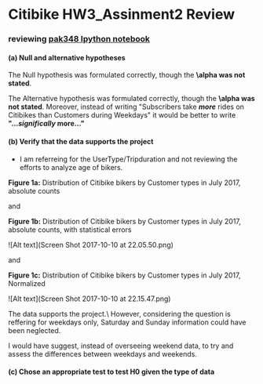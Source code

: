 # Citibike HW3_Assinment2 Review
### reviewing [pak348 Ipython notebook](https://raw.githubusercontent.com/danachermesh/PUI2017_pak348/master/HW3_pak348/Homework_3_Assignment_2_pak348.ipynb)

#### (a) Null and alternative hypotheses
The Null hypothesis was formulated correctly, though the **\alpha was not stated**.

The Alternative hypothesis was formulated correctly, though the **\alpha was not stated**. Moreover, instead of writing "Subscribers take **_more_** rides on Citibikes than Customers during Weekdays" it would be better to write **"..._significally_ more..."**

#### (b) Verify that the data supports the project

* I am referreing for the UserType/Tripduration and not reviewing the efforts to analyze age of bikers. 

**Figure 1a:** Distribution of Citibike bikers by Customer types in July 2017, absolute counts

and

**Figure 1b:** Distribution of Citibike bikers by Customer types in July 2017, absolute counts, with statistical errors

![Alt text](Screen Shot 2017-10-10 at 22.05.50.png)

and

**Figure 1c:** Distribution of Citibike bikers by Customer types in July 2017, Normalized

![Alt text](Screen Shot 2017-10-10 at 22.15.47.png)

The data supports the project.\ 
However, considering the question is reffering for weekdays only, Saturday and Sunday information could have been neglected.

I would have suggest, instead of overseeing weekend data, to try and assess the differences between weekdays and weekends.

#### (c) Chose an appropriate test to test H0 given the type of data
